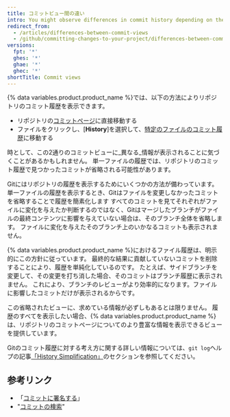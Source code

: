 ```yaml
---
title: コミットビュー間の違い
intro: You might observe differences in commit history depending on the chosen viewing method.
redirect_from:
  - /articles/differences-between-commit-views
  - /github/committing-changes-to-your-project/differences-between-commit-views
versions:
  fpt: '*'
  ghes: '*'
  ghae: '*'
  ghec: '*'
shortTitle: Commit views
---
```


{% data variables.product.product_name %}では、以下の方法によりリポジトリのコミット履歴を表示できます。

- リポジトリの[コミットページ](https://github.com/mozilla/rust/commits/master)に直接移動する
- ファイルをクリックし、[**History**]を選択して、[特定のファイルのコミット履歴](https://github.com/mozilla/rust/commits/master/README.md)に移動する

時として、この2通りのコミットビューに_異なる_情報が表示されることに気づくことがあるかもしれません。 単一ファイルの履歴では、リポジトリのコミット履歴で見つかったコミットが省略される可能性があります。

Gitにはリポジトリの履歴を表示するためにいくつかの方法が備わっています。 単一ファイルの履歴を表示するとき、Gitはファイルを変更しなかったコミットを省略することで履歴を簡素化します すべてのコミットを見てそれぞれがファイルに変化を与えたか判断するのではなく、Gitはマージしたブランチがファイルの最終コンテンツに影響を与えていない場合は、そのブランチ全体を省略します。 ファイルに変化を与えたそのブランチ上のいかなるコミットも表示されません。

{% data variables.product.product_name %}におけるファイル履歴は、明示的にこの方針に従っています。 最終的な結果に貢献していないコミットを削除することにより、履歴を単純化しているのです。 たとえば、サイドブランチを変更して、その変更を打ち消した場合、そのコミットはブランチ履歴に表示されません。 これにより、ブランチのレビューがより効率的になります。ファイルに影響したコミットだけが表示されるからです。

この省略されたビューに、求めている情報が必ずしもあるとは限りません。 履歴のすべてを表示したい場合、{% data variables.product.product_name %}は、リポジトリのコミットページについてのより豊富な情報を表示できるビューを提供しています。

Gitのコミット履歴に対する考え方に関する詳しい情報については、`git log`ヘルプの記事[「History Simplification」](https://git-scm.com/docs/git-log#_history_simplification)のセクションを参照してください。

## 参考リンク

- 「[コミットに署名する](/articles/signing-commits)」
- "[コミットの検索](/search-github/searching-on-github/searching-commits)"
